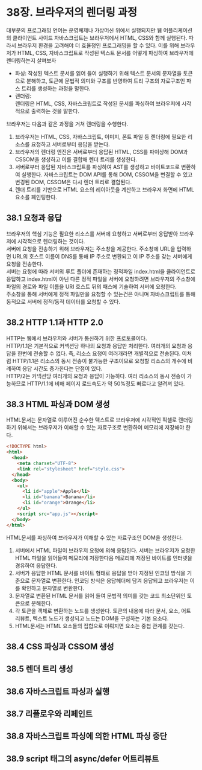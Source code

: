 # 38장. 브라우저의 렌더링 과정
대부분의 프로그래밍 언어는 운영체제나 가상머신 위에서 실행되지만 웹 어플리케이션의 클라이언트 사이드 자바스크립트는 브라우저에서 HTML, CSS와 함께 실행된다. 따라서 브라우저 환경을 고려해야 더 효율정인 프로그래밍을 할 수 있다. 이를 위해 브라우저가 HTML, CSS, 자바스크립트로 작성된 텍스트 문서를 어떻게 파싱하여 브라우저에 렌더링하는지 살펴보자
- 파싱:
   작성된 텍스트 문서를 읽어 들여 실행하기 위해 텍스트 문서의 문자열을 토큰으로 분해하고, 토큰에 문법적 의미와 구조를 반영하여 트리 구조의 자료구조인 파스 트리를 생성하는 과정을 말한다. 
- 렌더링:   
   렌더링은 HTML, CSS, 자바스크립트로 작성된 문서를 파싱하여 브라우저에 시각적으로 출력하는 것을 말한다.

브라우저는 다음과 같은 과정을 거쳐 렌더링을 수행한다.
1. 브라우저는 HTML, CSS, 자바스크립트, 이미지, 폰트 파일 등 렌더링에 필요한 리소스를 요청하고 서버로부터 응답을 받는다.
2. 브라우저의 렌더링 엔진은 서버로부터 응답된 HTML, CSS를 파이상해 DOM과 CSSOM을 생성하고 이를 결합해 렌더 트리를 생성한다.
3. 서버로부터 응답된 자바스크립트를 파싱하여 AST를 생성하고 바이트코드로 변환하여 실행한다. 자바스크립트는 DOM API를 통해 DOM, CSSOM을 변결할 수 있고 변경된 DOM, CSSOM은 다시 렌더 트리로 결합된다. 
4. 렌더 트리를 기반으로 HTML 요소의 레이아웃을 계산하고 브라우저 화면에 HTML 요소를 페인팅한다.
## 38.1 요청과 응답
브라우저의 핵심 기능은 필요한 리소스를 서버에 요청하고 서버로부터 응답받아 브라우저에 시각적으로 렌더링하는 것이다.   
서버에 요청을 전송하기 위해 브라우저는 주소창을 제공한다. 주소창에 URL을 입력하면 URL의 호스트 이름이 DNS를 통해 IP 주소로 변환되고 이 IP 주소를 갖는 서버에게 요청을 전송한다.   
서버는 요청에 따라 서버의 루트 폴더에 존재하는 정적파일 index.html을 클라이언트로 응답하고 index.html이 아닌 다른 정적 파일을 서버에 요청하려면 브라우저의 주소창에 파일의 경로와 파일 이름을 URI 호스트 뒤의 패스에 기술하여 서버에 요청한다.   
주소창을 통해 서버에게 정적 파일만을 요청할 수 있는건은 아니며 자바스크립트를 통해 동적으로 서버에 정적/동적 데이터를 요청할 수 있다.   
## 38.2 HTTP 1.1과 HTTP 2.0
HTTP는 웹에서 브라우저와 서버가 통신하기 위한 프로토콜이다.   
HTTP/1.1은 기본적으로 커넥션당 하나의 요청과 응답만 처리한다. 여러개의 요청과 응답을 한번에 전송할 수 없다. 즉, 리소스 요청이 여러개라면 개별적으로 전송된다. 이처럼 HTTP/1.1은 리소스의 동시 전송이 불가능한 구조이므로 요청할 리소스의 개수에 비례하여 응답 시간도 증가한다는 단점이 있다.   
HTTP/2는 커넥션당 여러개의 요청과 응답이 가능하다. 여러 리소스의 동시 전송이 가능하므로 HTTP/1.1에 비해 페이지 로드속도가 약 50%정도 빠르다고 알려져 있다.
## 38.3 HTML 파싱과 DOM 생성
HTML문서는 문자열로 이루어진 순수한 텍스트로 브라우저에 시각적인 픽셀로 렌더링 하기 위해서는 브라우저가 이해할 수 있는 자료구조로 변환하여 메모리에 저장해야 한다.   
```html
<!DOCTYPE html>
<html>
  <head>
    <meta charset="UTF-8">
    <link rel="stylesheet" href="style.css">
  </head>
  <body>
    <ul>
      <li id="apple">Apple</li>
      <li id="banana">Banana</li>
      <li id="orange">Orange</li>
    </ul>
    <script src="app.js"></script>
  </body>
</html>
```
HTML문서를 파싱하여 브라우저가 이해할 수 있는 자료구조인 DOM을 생성한다.
1. 서버에서 HTML 파일이 브라우저 요청에 의해 응답된다. 서버는 브라우저가 요청한 HTML 파일을 읽어들여 메모리에 저장한다음 메로리에 저장된 바이트를 인터넷을 경유하여 응답한다.
2. 서버가 응답한 HTML 문서를 바이트 형태로 응답을 받아 지정된 인코딩 방식을 기준으로 문자열로 변환한다. 인코딩 방식은 응답헤더에 담겨 응답되고 브라우저는 이를 확인하고 문자열로 변환한다.
3. 문자열로 변환된 HTML 문서를 읽어 들여 문법적 의미를 갖는 코드 최소단위인 토큰으로 분해한다.
4. 각 토큰을 객체로 변환하는 노드를 생성한다. 토큰의 내용에 따라 문서, 요소, 어트리뷰트, 텍스트 노드가 생성되고 노드는 DOM을 구성하는 기본 요소다.
5. HTML문서는 HTML 요소들의 집합으로 이뤄지면 요소는 중첩 관계를 갖는다. 
## 38.4 CSS 파싱과 CSSOM 생성
## 38.5 렌더 트리 생성
## 38.6 자바스크립트 파싱과 실행
## 38.7 리플로우와 리페인트
## 38.8 자바스크립트 파싱에 의한 HTML 파싱 중단
## 38.9 script 태그의 async/defer 어트리뷰트